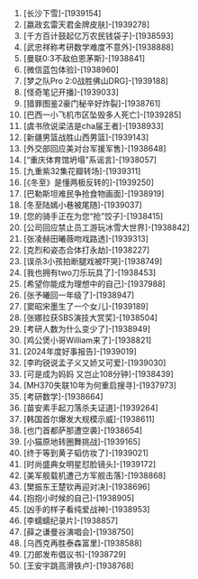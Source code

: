
1. [长沙下雪]-[1939154]
1. [嬴政玄雷天君金牌皮肤]-[1939278]
1. [千方百计鼓起亿万农民钱袋子]-[1938593]
1. [武忠祥称考研数学难度不意外]-[1938888]
1. [曼联0:3不敌伯恩茅斯]-[1938841]
1. [微信蓝包体验]-[1938960]
1. [梦之队Pro 2:0战胜佛山DRG]-[1939188]
1. [怪奇笔记开播]-[1939033]
1. [猎罪图鉴2豪门秘辛好炸裂]-[1938761]
1. [巴西一小飞机市区坠毁多人死亡]-[1939285]
1. [虞书欣说梁洁是cha届王者]-[1938933]
1. [新疆男篮战胜山西男篮]-[1939143]
1. [外交部回应美对台军援军售]-[1938648]
1. [“重庆体育馆坍塌”系谣言]-[1938057]
1. [九重紫32集花瓣转场]-[1939311]
1. [《冬至》是懂两极反转的]-[1939250]
1. [巴勒斯坦难民争抢食物画面]-[1938919]
1. [冬至陆嫣小巷被尾随]-[1939037]
1. [您的骑手正在为您“抢”饺子]-[1938415]
1. [公司回应禁止员工游玩冰雪大世界]-[1938842]
1. [张凌赫田曦薇吻戏路透]-[1939313]
1. [克烈和姿态合体打永劫]-[1938227]
1. [误杀3小孩拍断腿戏被吓哭]-[1938749]
1. [我也拥有two刀乐玩具了]-[1938453]
1. [希望你能成为理想中的自己]-[1937988]
1. [张予曦回一年级了]-[1938947]
1. [窦昭宋墨生了一个女儿]-[1939189]
1. [张娜拉获SBS演技大赏奖]-[1938504]
1. [考研人数为什么变少了]-[1938949]
1. [鸡公煲小哥William来了]-[1938821]
1. [2024年度好事报告]-[1939019]
1. [李昀锐说孟子义又娇又可爱]-[1939030]
1. [可是成为妈妈 又岂止108分钟]-[1938439]
1. [MH370失联10年为何重启搜寻]-[1937973]
1. [考研数学]-[1938664]
1. [苗安素手起刀落杀夫证道]-[1939264]
1. [韩国首尔爆发大规模示威]-[1938611]
1. [也门首都萨那遭空袭]-[1938654]
1. [小猫原地转圈舞挑战]-[1939165]
1. [终于等到黄子韬仿妆了]-[1939021]
1. [时尚盛典女明星怼脸镜头]-[1939172]
1. [美军舰载机遭己方军舰击落]-[1938868]
1. [樊振东王楚钦再迎对决]-[1938696]
1. [抱抱小时候的自己]-[1938905]
1. [凶手的样子看纯爱战神]-[1938953]
1. [李蠕蠕纪录片]-[1938857]
1. [薛之谦曼谷演唱会]-[1938750]
1. [乌西克再胜泰森富里]-[1938588]
1. [刀郎发布倡议书]-[1938729]
1. [王安宇跳高滑铁卢]-[1938768]